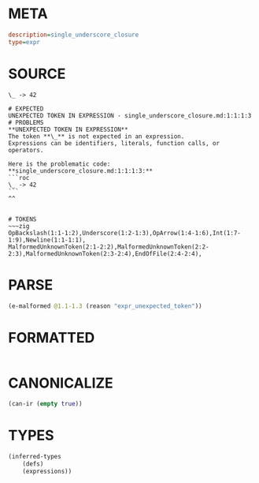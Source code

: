 # META
~~~ini
description=single_underscore_closure
type=expr
~~~
# SOURCE
~~~roc
\_ -> 42
~~~
~~~
# EXPECTED
UNEXPECTED TOKEN IN EXPRESSION - single_underscore_closure.md:1:1:1:3
# PROBLEMS
**UNEXPECTED TOKEN IN EXPRESSION**
The token **\_** is not expected in an expression.
Expressions can be identifiers, literals, function calls, or operators.

Here is the problematic code:
**single_underscore_closure.md:1:1:1:3:**
```roc
\_ -> 42
```
^^


# TOKENS
~~~zig
OpBackslash(1:1-1:2),Underscore(1:2-1:3),OpArrow(1:4-1:6),Int(1:7-1:9),Newline(1:1-1:1),
MalformedUnknownToken(2:1-2:2),MalformedUnknownToken(2:2-2:3),MalformedUnknownToken(2:3-2:4),EndOfFile(2:4-2:4),
~~~
# PARSE
~~~clojure
(e-malformed @1.1-1.3 (reason "expr_unexpected_token"))
~~~
# FORMATTED
~~~roc

~~~
# CANONICALIZE
~~~clojure
(can-ir (empty true))
~~~
# TYPES
~~~clojure
(inferred-types
	(defs)
	(expressions))
~~~
